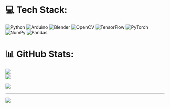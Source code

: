 
# 💻 Tech Stack:
![Python](https://img.shields.io/badge/python-3670A0?style=flat-square&logo=python&logoColor=ffdd54) ![Arduino](https://img.shields.io/badge/-Arduino-00979D?style=flat-square&logo=Arduino&logoColor=white) ![Blender](https://img.shields.io/badge/blender-%23F5792A.svg?style=flat-square&logo=blender&logoColor=white) ![OpenCV](https://img.shields.io/badge/opencv-%23white.svg?style=flat-square&logo=opencv&logoColor=white) ![TensorFlow](https://img.shields.io/badge/TensorFlow-%23FF6F00.svg?style=flat-square&logo=TensorFlow&logoColor=white) ![PyTorch](https://img.shields.io/badge/PyTorch-%23EE4C2C.svg?style=flat-square&logo=PyTorch&logoColor=white) ![NumPy](https://img.shields.io/badge/numpy-%23013243.svg?style=flat-square&logo=numpy&logoColor=white) ![Pandas](https://img.shields.io/badge/pandas-%23150458.svg?style=flat-square&logo=pandas&logoColor=white)
# 📊 GitHub Stats:

![](https://github-readme-streak-stats.herokuapp.com/?user=kotdanissimo&theme=tokyonight&hide_border=false)<br/>
![](https://github-readme-stats.vercel.app/api/top-langs/?username=kotdanissimo&theme=tokyonight&hide_border=false&include_all_commits=false&count_private=false&layout=compact)


![](https://github-contributor-stats.vercel.app/api?username=kotdanissimo&limit=5&theme=tokyonight&combine_all_yearly_contributions=true)

---
[![](https://visitcount.itsvg.in/api?id=kotdanissimo&icon=5&color=6)](https://visitcount.itsvg.in)

<!-- Proudly created with GPRM ( https://gprm.itsvg.in ) -->
